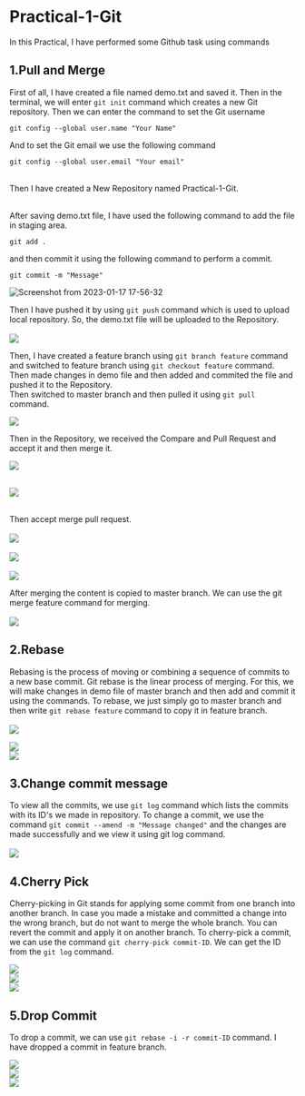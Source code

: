 # Practical-1-Git

In this Practical, I have performed some Github task using commands

## 1.Pull and Merge
  First of all, I have created a file named demo.txt and saved it. Then in the terminal, we will enter ```git init``` command which creates a new Git repository.
Then we can enter the command to set the Git username 
```
git config --global user.name "Your Name"
``` 
And to set the Git email we use the following command
```
git config --global user.email "Your email"
```
<br>
  Then I have created a New Repository named Practical-1-Git.<br><br>
  
  After saving demo.txt file, I have used the following command to add the file in staging area.
  ```
  git add .
  ```
  and then commit it using the following command to perform a commit.
   ```
   git commit -m "Message"
   ```
  
![Screenshot from 2023-01-17 17-56-32](https://user-images.githubusercontent.com/122269010/213085951-f1bd85fc-081f-4a29-a2fb-c999a5d24d63.png)<br>

  Then I have pushed it by using ```git push``` command which is used to upload local repository. So, the demo.txt file will be uploaded to the Repository.<br><br>
<img src="Screenshot from 2023-01-17 17-57-54.png">
  
  Then, I have created a feature branch using ```git branch feature``` command and switched to feature branch using ```git checkout feature``` command.<br>
  Then made changes in demo file and then added and commited the file and pushed it to the Repository.<br>
  Then switched to master branch and then pulled it using ```git pull``` command.<br>
  
<img src="Screenshot from 2023-01-17 17-59-35.png">

Then in the Repository, we received the Compare and Pull Request and accept it and then merge it.<br>

<img src="Screenshot from 2023-01-17 17-59-46.png"><br><br>

<img src="Screenshot from 2023-01-17 18-00-07.png"><br><br>

Then accept merge pull request.<br><br>
<img src="Screenshot from 2023-01-17 18-00-15.png"><br><br>
<img src="Screenshot from 2023-01-17 18-00-20.png"><br><br>
<img src="Screenshot from 2023-01-17 18-00-28.png">

After merging the content is copied to master branch. We can use the git merge feature command for merging.<br><br>
<img src="Screenshot from 2023-01-17 18-00-39.png">

## 2.Rebase
Rebasing is the process of moving or combining a sequence of commits to a new base commit. 
Git rebase is the linear process of merging.
For this, we will make changes in demo file of master branch and then add and commit it using the commands.
To rebase, we just simply go to master branch and then write ```git rebase feature``` command to copy it in feature branch.<br><br>
<img src="Screenshot from 2023-01-17 18-03-36.png"><br>

<img src="Screenshot from 2023-01-17 18-11-08.png"><br>
<img src="Screenshot from 2023-01-17 18-18-14.png">

## 3.Change commit message
To view all the commits, we use ```git log``` command which lists the commits with its ID's we made in repository.
To change a commit, we use the command ```git commit --amend -m "Message changed"``` and the changes are made successfully and we view it using git log command.<br><br>
<img src="Screenshot from 2023-01-17 18-14-11.png">

## 4.Cherry Pick
Cherry-picking in Git stands for applying some commit from one branch into another branch. In case you made a mistake and committed a change into the wrong branch, but do not want to merge the whole branch.
You can revert the commit and apply it on another branch.
To cherry-pick a commit, we can use the command ```git cherry-pick commit-ID```. We can get the ID from the ```git log``` command.<br>

<img src="Screenshot from 2023-01-17 18-23-16.png"><br>
<img src="Screenshot from 2023-01-17 18-23-22.png"><br>
<img src="Screenshot from 2023-01-17 18-22-41.png">

## 5.Drop Commit
To drop a commit, we can use ```git rebase -i -r commit-ID``` command.
I have dropped a commit in feature branch.<br>

<img src="Screenshot from 2023-01-17 18-25-33.png"><br>
<img src="Screenshot from 2023-01-17 18-25-36.png"><br>
<img src="Screenshot from 2023-01-17 18-25-04.png">











